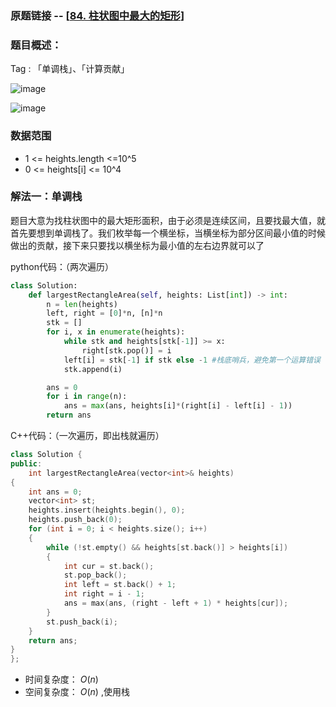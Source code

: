 ### 原题链接 -- [[84. 柱状图中最大的矩形](https://leetcode.cn/problems/largest-rectangle-in-histogram/)]

### 题目概述：
Tag : 「单调栈」、「计算贡献」

![image](https://user-images.githubusercontent.com/99656524/201008840-5da54a6a-adbc-40ab-9488-58dfcdabeaba.png)

![image](https://user-images.githubusercontent.com/99656524/201008862-aa825f6f-c9cf-4bd4-aab9-db667865c939.png)

### 数据范围
* 1 <= heights.length <=10^5
* 0 <= heights[i] <= 10^4

### 解法一：单调栈
题目大意为找柱状图中的最大矩形面积，由于必须是连续区间，且要找最大值，就首先要想到单调栈了。我们枚举每一个横坐标，当横坐标为部分区间最小值的时候做出的贡献，接下来只要找以横坐标为最小值的左右边界就可以了

python代码：（两次遍历）
```py
class Solution:
    def largestRectangleArea(self, heights: List[int]) -> int:
        n = len(heights)
        left, right = [0]*n, [n]*n
        stk = []
        for i, x in enumerate(heights):
            while stk and heights[stk[-1]] >= x:
                right[stk.pop()] = i
            left[i] = stk[-1] if stk else -1 #栈底哨兵，避免第一个运算错误
            stk.append(i)

        ans = 0
        for i in range(n):
            ans = max(ans, heights[i]*(right[i] - left[i] - 1))
        return ans
```

C++代码：（一次遍历，即出栈就遍历）
```cpp
class Solution {
public:
    int largestRectangleArea(vector<int>& heights)
{
    int ans = 0;
    vector<int> st;
    heights.insert(heights.begin(), 0);
    heights.push_back(0);
    for (int i = 0; i < heights.size(); i++)
    {
        while (!st.empty() && heights[st.back()] > heights[i])
        {
            int cur = st.back();
            st.pop_back();
            int left = st.back() + 1;
            int right = i - 1;
            ans = max(ans, (right - left + 1) * heights[cur]);
        }
        st.push_back(i);
    }
    return ans;
}  
};
```
* 时间复杂度： $O(n)$
* 空间复杂度： $O(n)$ ,使用栈

